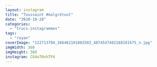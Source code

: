 ```yaml
---
layout: instagram
title: "Toussaint #malgrétout"
date: "2020-10-28"
categories: 
  - "trucs-instagrammes"
tags: 
  - "royan"
coverImage: "122713784_166462101802503_4874547482168181675_n.jpg"
imgWidth: 360
imgHeight: 360
instagram: CG4oT0nhTP4
---
```


